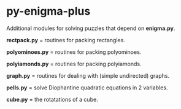 # py-enigma-plus

Additional modules for solving puzzles that depend on **enigma.py**.

**rectpack.py** = routines for packing rectangles.

**polyominoes.py** = routines for packing polyominoes.

**polyiamonds.py** = routines for packing polyiamonds.

**graph.py** = routines for dealing with (simple undirected) graphs.

**pells.py** = solve Diophantine quadratic equations in 2 variables.

**cube.py** = the rotatations of a cube.